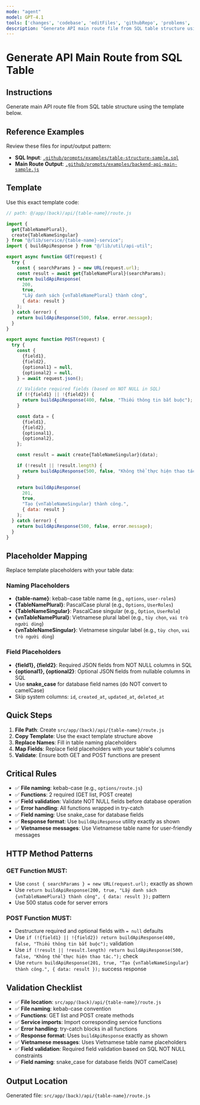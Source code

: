 ```yaml
---
mode: "agent"
model: GPT-4.1
tools: ['changes', 'codebase', 'editFiles', 'githubRepo', 'problems', 'search', 'searchResults']
description: "Generate API main route file from SQL table structure using template code"
---
```


# Generate API Main Route from SQL Table

## Instructions

Generate main API route file from SQL table structure using the template below.

## Reference Examples

Review these files for input/output pattern:

- **SQL Input**: [`.github/prompts/examples/table-structure-sample.sql`](./examples/table-structure-sample.sql)
- **Main Route Output**: [`.github/prompts/examples/backend-api-main-sample.js`](./examples/backend-api-main-sample.js)

## Template

Use this exact template code:

```javascript
// path: @/app/(back)/api/{table-name}/route.js

import {
  get{TableNamePlural},
  create{TableNameSingular}
} from "@/lib/service/{table-name}-service";
import { buildApiResponse } from "@/lib/util/api-util";

export async function GET(request) {
  try {
    const { searchParams } = new URL(request.url);
    const result = await get{TableNamePlural}(searchParams);
    return buildApiResponse(
      200,
      true,
      "Lấy danh sách {vnTableNamePlural} thành công",
      { data: result }
    );
  } catch (error) {
    return buildApiResponse(500, false, error.message);
  }
}

export async function POST(request) {
  try {
    const {
      {field1},
      {field2},
      {optional1} = null,
      {optional2} = null,
    } = await request.json();

    // Validate required fields (based on NOT NULL in SQL)
    if (!{field1} || !{field2}) {
      return buildApiResponse(400, false, "Thiếu thông tin bắt buộc");
    }

    const data = {
      {field1},
      {field2},
      {optional1},
      {optional2},
    };

    const result = await create{TableNameSingular}(data);

    if (!result || !result.length) {
      return buildApiResponse(500, false, "Không thể thực hiện thao tác.");
    }

    return buildApiResponse(
      201,
      true,
      "Tạo {vnTableNameSingular} thành công.",
      { data: result }
    );
  } catch (error) {
    return buildApiResponse(500, false, error.message);
  }
}
```

## Placeholder Mapping

Replace template placeholders with your table data:

### Naming Placeholders

- **{table-name}**: kebab-case table name (e.g., `options`, `user-roles`)
- **{TableNamePlural}**: PascalCase plural (e.g., `Options`, `UserRoles`)
- **{TableNameSingular}**: PascalCase singular (e.g., `Option`, `UserRole`)
- **{vnTableNamePlural}**: Vietnamese plural label (e.g., `tùy chọn`, `vai trò người dùng`)
- **{vnTableNameSingular}**: Vietnamese singular label (e.g., `tùy chọn`, `vai trò người dùng`)

### Field Placeholders

- **{field1}, {field2}**: Required JSON fields from NOT NULL columns in SQL
- **{optional1}, {optional2}**: Optional JSON fields from nullable columns in SQL
- Use **snake_case** for database field names (do NOT convert to camelCase)
- Skip system columns: `id`, `created_at`, `updated_at`, `deleted_at`

## Quick Steps

1. **File Path**: Create `src/app/(back)/api/{table-name}/route.js`
2. **Copy Template**: Use the exact template structure above
3. **Replace Names**: Fill in table naming placeholders
4. **Map Fields**: Replace field placeholders with your table's columns
5. **Validate**: Ensure both GET and POST functions are present

## Critical Rules

- ✅ **File naming**: kebab-case (e.g., `options/route.js`)
- ✅ **Functions**: 2 required (GET list, POST create)
- ✅ **Field validation**: Validate NOT NULL fields before database operation
- ✅ **Error handling**: All functions wrapped in try-catch
- ✅ **Field naming**: Use snake_case for database fields
- ✅ **Response format**: Use `buildApiResponse` utility exactly as shown
- ✅ **Vietnamese messages**: Use Vietnamese table name for user-friendly messages

## HTTP Method Patterns

### GET Function MUST:

- Use `const { searchParams } = new URL(request.url);` exactly as shown
- Use `return buildApiResponse(200, true, "Lấy danh sách {vnTableNamePlural} thành công", { data: result });` pattern
- Use 500 status code for server errors

### POST Function MUST:

- Destructure required and optional fields with `= null` defaults
- Use `if (!{field1} || !{field2}) return buildApiResponse(400, false, "Thiếu thông tin bắt buộc");` validation
- Use `if (!result || !result.length) return buildApiResponse(500, false, "Không thể thực hiện thao tác.");` check
- Use `return buildApiResponse(201, true, "Tạo {vnTableNameSingular} thành công.", { data: result });` success response

## Validation Checklist

- ✅ **File location**: `src/app/(back)/api/{table-name}/route.js`
- ✅ **File naming**: kebab-case convention
- ✅ **Functions**: GET list and POST create methods
- ✅ **Service imports**: Import corresponding service functions
- ✅ **Error handling**: try-catch blocks in all functions
- ✅ **Response format**: Uses `buildApiResponse` exactly as shown
- ✅ **Vietnamese messages**: Uses Vietnamese table name placeholders
- ✅ **Field validation**: Required field validation based on SQL NOT NULL constraints
- ✅ **Field naming**: snake_case for database fields (NOT camelCase)

## Output Location

Generated file: `src/app/(back)/api/{table-name}/route.js`
